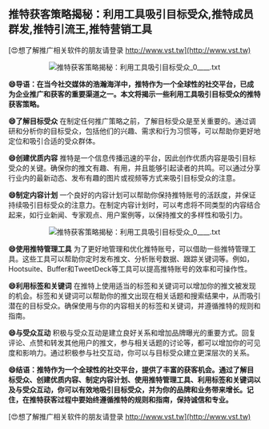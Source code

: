## **推特获客策略揭秘：利用工具吸引目标受众,推特成员群发,推特引流王,推特营销工具**

[😍想了解推广相关软件的朋友请登录 http://www.vst.tw](http://www.vst.tw)

 <center><img src="https://vst.tw/MP4/tuiguang/png/3.png" alt="推特获客策略揭秘：利用工具吸引目标受众_0____.txt"></center>

**😄导语：在当今社交媒体的浩瀚海洋中，推特作为一个全球性的社交平台，已成为企业推广和获客的重要渠道之一。本文将揭示一些利用工具吸引目标受众的推特获客策略。**

**😄了解目标受众**
在制定任何推广策略之前，了解目标受众是至关重要的。通过调研和分析你的目标受众，包括他们的兴趣、需求和行为习惯等，可以帮助你更好地定位和吸引合适的受众群体。

**😄创建优质内容**
推特是一个信息传播迅速的平台，因此创作优质内容是吸引目标受众的关键。确保你的推文有趣、有用，并且能够引起读者的共鸣。可以通过分享行业内的最新动态、发布有趣的图片或视频等方式来吸引目标受众的注意。

**😄制定内容计划**
一个良好的内容计划可以帮助你保持推特账号的活跃度，并保证持续吸引目标受众的注意力。在制定内容计划时，可以考虑将不同类型的内容结合起来，如行业新闻、专家观点、用户案例等，以保持推文的多样性和吸引力。

 <center><img src="https://vst.tw/MP4/tuiguang/png/2.png" alt="推特获客策略揭秘：利用工具吸引目标受众_0____.txt"></center>

**😄使用推特管理工具**
为了更好地管理和优化推特账号，可以借助一些推特管理工具。这些工具可以帮助你定时发布推文、分析账号数据、跟踪关键词等。例如，Hootsuite、Buffer和TweetDeck等工具可以提高推特账号的效率和可操作性。

**😄利用标签和关键词**
在推特上使用适当的标签和关键词可以增加你的推文被发现的机会。标签和关键词可以帮助你的推文出现在相关话题和搜索结果中，从而吸引潜在的目标受众。确保使用与你的内容相关的标签和关键词，并遵循推特的规则和指南。

**😄与受众互动**
积极与受众互动是建立良好关系和增加品牌曝光的重要方式。回复评论、点赞和转发其他用户的推文，参与相关话题的讨论等，都可以增加你的可见度和影响力。通过积极参与社交互动，你可以与目标受众建立更深层次的关系。

**😄结语：推特作为一个全球性的社交平台，提供了丰富的获客机会。通过了解目标受众、创建优质内容、制定内容计划、使用推特管理工具、利用标签和关键词以及与受众互动，你可以有效地吸引目标受众，并为你的品牌和业务带来增长。记住，在推特获客过程中要始终遵循推特的规则和指南，保持诚信和专业。**

[😍想了解推广相关软件的朋友请登录 http://www.vst.tw](http://www.vst.tw)



